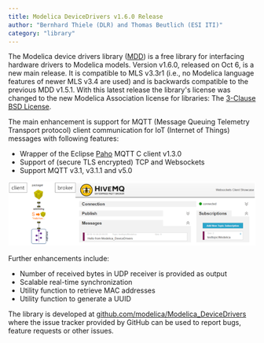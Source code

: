 ```yaml
---
title: Modelica DeviceDrivers v1.6.0 Release
author: "Bernhard Thiele (DLR) and Thomas Beutlich (ESI ITI)"
category: "library"
---
```


The Modelica device drivers library ([MDD](https://github.com/modelica/Modelica_DeviceDrivers)) is a free library for interfacing hardware drivers to Modelica models. Version v1.6.0, released on Oct 6, is a new main release. It is compatible to MLS v3.3r1 (i.e., no Modelica language features of newer MLS v3.4 are used) and is backwards compatible to the previous MDD v1.5.1. With this latest release the library's license was changed to the new Modelica Association license for libraries: The [3-Clause BSD License](https://modelica.org/licenses/modelica-3-clause-bsd).

The main enhancement is support for MQTT (Message Queuing Telemetry Transport protocol) client communication for IoT  (Internet of Things) messages with following features:
- Wrapper of the Eclipse [Paho](https://www.eclipse.org/paho/) MQTT C client v1.3.0
- Support of (secure TLS encrypted) TCP and Websockets
- Support MQTT v3.1, v3.1.1 and v5.0

![](Modelica_DeviceDrivers_MQTT.png)

Further enhancements include:
- Number of received bytes in UDP receiver is provided as output
- Scalable real-time synchronization
- Utility function to retrieve MAC addresses
- Utility function to generate a UUID

The library is developed at [github.com/modelica/Modelica_DeviceDrivers](https://github.com/modelica/Modelica_DeviceDrivers) where the issue tracker provided by GitHub can be used to report bugs, feature requests or other issues.
